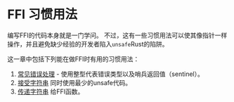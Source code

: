 # FFI 习惯用法

编写FFI的代码本身就是一门学问。
不过，这有一些习惯用法可以使其像指针一样操作，并且避免缺少经验的开发者陷入`unsafe`Rust的陷阱。

这一章中包括下列能在做FFI时有用的习惯用法：

1. [常见错误处理](./ffi-errors.md) - 使用整型代表错误类型以及哨兵返回值（sentinel）。
2. [接受字符串](./ffi-accepting-strings.md) 同时使用最少的unsafe代码。
3. [传递字符串](./ffi-passing-strings.md) 给FFI函数。
